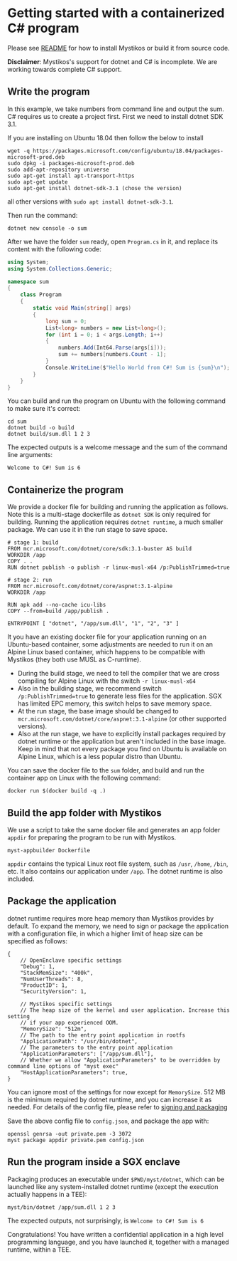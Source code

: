 # Getting started with a containerized C# program

Please see [README](../README.md) for how to install Mystikos or build
it from source code.

**Disclaimer**: Mystikos's support for dotnet and C# is incomplete.
We are working towards complete C# support.

## Write the program

In this example, we take numbers from command line and output the sum.
C# requires us to create a project first. First we need to install dotnet
SDK 3.1.

If you are installing on Ubuntu 18.04 then follow the below to install
```
wget -q https://packages.microsoft.com/config/ubuntu/18.04/packages-microsoft-prod.deb
sudo dpkg -i packages-microsoft-prod.deb
sudo add-apt-repository universe
sudo apt-get install apt-transport-https
sudo apt-get update
sudo apt-get install dotnet-sdk-3.1 (chose the version)
```

all other versions with `sudo apt install dotnet-sdk-3.1`.

Then run the command:

```
dotnet new console -o sum
```

After we have the folder `sum` ready, open `Program.cs` in it, and replace
its content with the following code:

```c#
using System;
using System.Collections.Generic;

namespace sum
{
    class Program
    {
        static void Main(string[] args)
        {
            long sum = 0;
            List<long> numbers = new List<long>();
            for (int i = 0; i < args.Length; i++)
            {
                numbers.Add(Int64.Parse(args[i]));
                sum += numbers[numbers.Count - 1];
            }
            Console.WriteLine($"Hello World from C#! Sum is {sum}\n");
        }
    }
}
```

You can build and run the program on Ubuntu with the following command
to make sure it's correct:

```
cd sum
dotnet build -o build
dotnet build/sum.dll 1 2 3
```

The expected outputs is a welcome message and the sum of the command line arguments:

`Welcome to C#! Sum is 6`


## Containerize the program

We provide a docker file for building and running the application as follows.
Note this is a multi-stage dockerfile as `dotnet SDK` is only required for
building. Running the application requires `dotnet runtime`, a much smaller
package. We can use it in the run stage to save space.

```docker
# stage 1: build
FROM mcr.microsoft.com/dotnet/core/sdk:3.1-buster AS build
WORKDIR /app
COPY . .
RUN dotnet publish -o publish -r linux-musl-x64 /p:PublishTrimmed=true

# stage 2: run
FROM mcr.microsoft.com/dotnet/core/aspnet:3.1-alpine
WORKDIR /app

RUN apk add --no-cache icu-libs
COPY --from=build /app/publish .

ENTRYPOINT [ "dotnet", "/app/sum.dll", "1", "2", "3" ]
```

It you have an existing docker file for your application running on an
Ubuntu-based container, some adjustments are needed to run it on
an Alpine Linux based container, which happens to be compatible with
Mystikos (they both use MUSL as C-runtime).

* During the build stage, we need to tell the compiler that we are cross
compiling for Alpine Linux with the switch `-r linux-musl-x64`
* Also in the building stage, we recommend switch `/p:PublishTrimmed=true`
to generate less files for the application. SGX has limited EPC memory,
this switch helps to save memory space.
* At the run stage, the base image should be changed
to `mcr.microsoft.com/dotnet/core/aspnet:3.1-alpine`
(or other supported versions).
* Also at the run stage, we have to explicitly install packages required
by dotnet runtime or the application but aren't included in the base image.
Keep in mind that not every package you find on Ubuntu is available on Alpine
Linux, which is a less popular distro than Ubuntu.

You can save the docker file to the `sum` folder, and build and run the
container app on Linux with the following command:

`docker run $(docker build -q .)`

## Build the app folder with Mystikos

We use a script to take the same docker file and generates an
app folder `appdir` for preparing the program to be run with Mystikos.

```
myst-appbuilder Dockerfile
```
`appdir` contains the typical Linux root file system, such as `/usr`,
`/home`, `/bin`, etc. It also contains our application under `/app`.
The dotnet runtime is also included.

## Package the application

dotnet runtime requires more heap memory than Mystikos provides
by default. To expand the memory, we need to sign or package the application
with a configuration file, in which a higher limit of heap size can be
specified as follows:
```
{
    // OpenEnclave specific settings
    "Debug": 1,
    "StackMemSize": "400k",
    "NumUserThreads": 8,
    "ProductID": 1,
    "SecurityVersion": 1,

    // Mystikos specific settings
    // The heap size of the kernel and user application. Increase this setting
    // if your app experienced OOM.
    "MemorySize": "512m",
    // The path to the entry point application in rootfs
    "ApplicationPath": "/usr/bin/dotnet",
    // The parameters to the entry point application
    "ApplicationParameters": ["/app/sum.dll"],
    // Whether we allow "ApplicationParameters" to be overridden by command line options of "myst exec"
    "HostApplicationParameters": true,
}
```
You can ignore most of the settings for now except for `MemorySize`. 512 MB is the minimum required
by dotnet runtime, and you can increase it as needed. For details of the config file, please refer to
[signing and packaging](./sign-package.md)

Save the above config file to `config.json`, and package the app with:
```
openssl genrsa -out private.pem -3 3072
myst package appdir private.pem config.json
```

## Run the program inside a SGX enclave

Packaging produces an executable under `$PWD/myst/dotnet`, which can be launched
like any system-installed dotnet runtime (except the execution actually happens in a TEE):
```
myst/bin/dotnet /app/sum.dll 1 2 3
```

The expected outputs, not surprisingly, is ``Welcome to C#! Sum is 6``

Congratulations! You have written a confidential application in a
high level programming language, and you have launched it, together with
a managed runtime, within a TEE.
